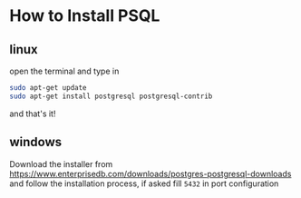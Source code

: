# How to Install PSQL
## linux

open the terminal and type in
```bash
sudo apt-get update 
sudo apt-get install postgresql postgresql-contrib
```
and that's it!

## windows
Download the installer from https://www.enterprisedb.com/downloads/postgres-postgresql-downloads
and follow the installation process, if asked fill `5432` in port configuration
